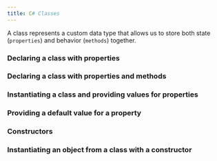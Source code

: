 ```yaml
---
title: C# Classes
---
```


A class represents a custom data type that allows us to store both state
(`properties`) and behavior (`methods`) together.

### Declaring a class with properties

### Declaring a class with properties and methods

### Instantiating a class and providing values for properties

### Providing a default value for a property

### Constructors

### Instantiating an object from a class with a constructor
